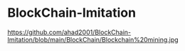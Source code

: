 # BlockChain-Imitation
https://github.com/ahad2001/BlockChain-Imitation/blob/main/BlockChain/Blockchain%20mining.jpg
